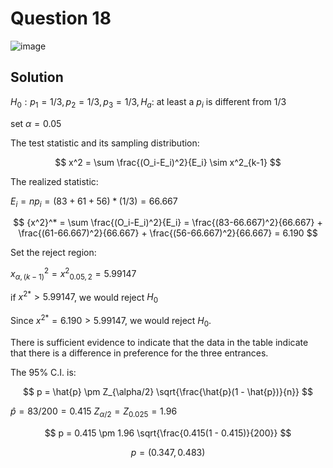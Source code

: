 # Question 18
![image](https://github.com/user-attachments/assets/9dcf4fea-64a4-4b0b-bc40-a146ecd8f3d3)

## Solution

$H_0: p_1 = 1/3,p_2 = 1/3,p_3 = 1/3, H_a:$ at least a $p_i$ is different from $1/3$

set $\alpha=0.05$

The test statistic and its sampling distribution:

$$
x^2 = \sum \frac{(O_i-E_i)^2}{E_i} \sim x^2_{k-1}
$$

The realized statistic:

$E_i = np_i = (83+61+56)*(1/3) = 66.667$

$$
{x^2}^* = \sum \frac{(O_i-E_i)^2}{E_i} = \frac{(83-66.667)^2}{66.667} + \frac{(61-66.667)^2}{66.667} + \frac{(56-66.667)^2}{66.667} = 6.190
$$

Set the reject region:

$x^2_{\alpha,(k-1)}={x^2}_{0.05,2}=5.99147$

if ${x^2}^*>5.99147$, we would reject $H_0$

Since ${x^2}^*= 6.190 > 5.99147$, we would reject $H_0$.

There is sufficient evidence to indicate that the data in the table indicate that there is a difference in preference for the three entrances.

The 95% C.I. is:

$$
p = \hat{p} \pm Z_{\alpha/2} \sqrt{\frac{\hat{p}(1 - \hat{p})}{n}}
$$

$\hat{p} = 83/200 = 0.415$
$Z_{\alpha/2} = Z_{0.025} = 1.96$

$$
p = 0.415 \pm 1.96 \sqrt{\frac{0.415(1 - 0.415)}{200}}
$$

$$
p = (0.347, 0.483)
$$

